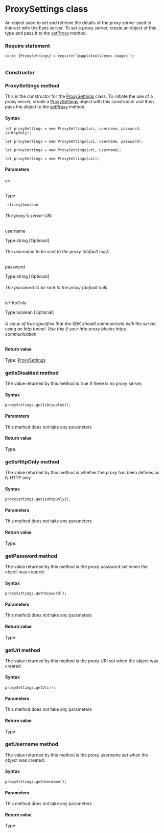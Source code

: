 # ProxySettings class
An object used to set and retrieve the details of the proxy server used to interact with the Eyes server.
To set a proxy server, create an object of this type and pass it to the [setProxy](./eyes#setproxy-method) method. 
 ### Require statement 
``` 
const {ProxySettings} = require('@applitools/eyes-images');
 
 ``` 
### Constructor 
### ProxySettings method
This is the constructor for the [ProxySettings](./proxysettings) class.
To initiate the use of a proxy server, create a [ProxySettings](./proxysettings) object with this constructor and then pass the object to the [setProxy](./eyes#setproxy-method) method.

#### Syntax 
 ``` 
let proxySettings = new ProxySettings(uri, username, password, isHttpOnly);

let proxySettings = new ProxySettings(uri, username, password);

let proxySettings = new ProxySettings(uri, username);

let proxySettings = new ProxySettings(uri);
 ``` 

 #### Parameters 
 ###### uri 
  
 Type: 
  
     string|boolean 
  
  ###### The proxy's server URI. 
  
 username 
  
 Type:string \[Optional\] 
  
  ###### The username to be sent to the proxy (default null). 
  
 password 
  
 Type:string \[Optional\] 
  
  ###### The password to be sent to the proxy (default null). 
  
 isHttpOnly 
  
 Type:boolean \[Optional\] 
  
  ###### A value of true specifies that the SDK should communicate with the server using an http tunnel. Use this if your http proxy blocks https communication. 
  
 #### Return value 
Type: [ProxySettings](./proxysettings) 
### getIsDisabled method
The value returned by this method is true if there is no proxy server.

#### Syntax 
 ``` 
proxySettings.getIsDisabled();
 ``` 

 #### Parameters 
This method does not take any parameters 
 
 #### Return value 
Type: 
### getIsHttpOnly method
The value returned by this method is whether the proxy has been defines as Is HTTP only

#### Syntax 
 ``` 
proxySettings.getIsHttpOnly();
 ``` 

 #### Parameters 
This method does not take any parameters 
 
 #### Return value 
Type: 
### getPassword method
The value returned by this method is the proxy password set when the object was created.

#### Syntax 
 ``` 
proxySettings.getPassword();
 ``` 

 #### Parameters 
This method does not take any parameters 
 
 #### Return value 
Type: 
### getUri method
The value returned by this method is the proxy URI set when the object was created.

#### Syntax 
 ``` 
proxySettings.getUri();
 ``` 

 #### Parameters 
This method does not take any parameters 
 
 #### Return value 
Type: 
### getUsername method
The value returned by this method is the proxy username set when the object was created.

#### Syntax 
 ``` 
proxySettings.getUsername();
 ``` 

 #### Parameters 
This method does not take any parameters 
 
 #### Return value 
Type: